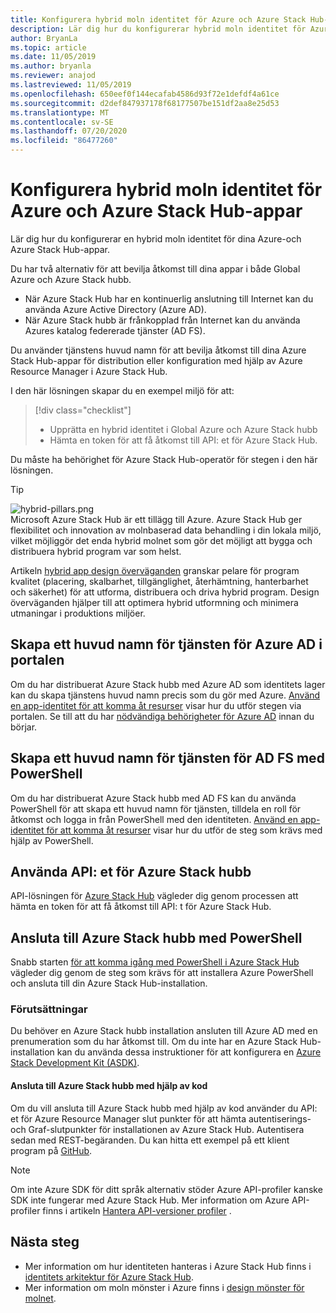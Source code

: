 ```yaml
---
title: Konfigurera hybrid moln identitet för Azure och Azure Stack Hub-appar
description: Lär dig hur du konfigurerar hybrid moln identitet för Azure och Azure Stack Hub-appar.
author: BryanLa
ms.topic: article
ms.date: 11/05/2019
ms.author: bryanla
ms.reviewer: anajod
ms.lastreviewed: 11/05/2019
ms.openlocfilehash: 650eef0f144ecafab4586d93f72e1defdf4a61ce
ms.sourcegitcommit: d2def847937178f68177507be151df2aa8e25d53
ms.translationtype: MT
ms.contentlocale: sv-SE
ms.lasthandoff: 07/20/2020
ms.locfileid: "86477260"
---
```

# <a name="configure-hybrid-cloud-identity-for-azure-and-azure-stack-hub-apps"></a>Konfigurera hybrid moln identitet för Azure och Azure Stack Hub-appar

Lär dig hur du konfigurerar en hybrid moln identitet för dina Azure-och Azure Stack Hub-appar.

Du har två alternativ för att bevilja åtkomst till dina appar i både Global Azure och Azure Stack hubb.

 * När Azure Stack Hub har en kontinuerlig anslutning till Internet kan du använda Azure Active Directory (Azure AD).
 * När Azure Stack hubb är frånkopplad från Internet kan du använda Azures katalog federerade tjänster (AD FS).

Du använder tjänstens huvud namn för att bevilja åtkomst till dina Azure Stack Hub-appar för distribution eller konfiguration med hjälp av Azure Resource Manager i Azure Stack Hub.

I den här lösningen skapar du en exempel miljö för att:

> [!div class="checklist"]
> - Upprätta en hybrid identitet i Global Azure och Azure Stack hubb
> - Hämta en token för att få åtkomst till API: et för Azure Stack Hub.

Du måste ha behörighet för Azure Stack Hub-operatör för stegen i den här lösningen.

> [!Tip]  
> ![hybrid-pillars.png](./media/solution-deployment-guide-cross-cloud-scaling/hybrid-pillars.png)  
> Microsoft Azure Stack Hub är ett tillägg till Azure. Azure Stack Hub ger flexibilitet och innovation av molnbaserad data behandling i din lokala miljö, vilket möjliggör det enda hybrid molnet som gör det möjligt att bygga och distribuera hybrid program var som helst.  
> 
> Artikeln [hybrid app design överväganden](overview-app-design-considerations.md) granskar pelare för program kvalitet (placering, skalbarhet, tillgänglighet, återhämtning, hanterbarhet och säkerhet) för att utforma, distribuera och driva hybrid program. Design överväganden hjälper till att optimera hybrid utformning och minimera utmaningar i produktions miljöer.

## <a name="create-a-service-principal-for-azure-ad-in-the-portal"></a>Skapa ett huvud namn för tjänsten för Azure AD i portalen

Om du har distribuerat Azure Stack hubb med Azure AD som identitets lager kan du skapa tjänstens huvud namn precis som du gör med Azure. [Använd en app-identitet för att komma åt resurser](/azure-stack/operator/azure-stack-create-service-principals.md#manage-an-azure-ad-app-identity) visar hur du utför stegen via portalen. Se till att du har [nödvändiga behörigheter för Azure AD](/azure/azure-resource-manager/resource-group-create-service-principal-portal#required-permissions) innan du börjar.

## <a name="create-a-service-principal-for-ad-fs-using-powershell"></a>Skapa ett huvud namn för tjänsten för AD FS med PowerShell

Om du har distribuerat Azure Stack hubb med AD FS kan du använda PowerShell för att skapa ett huvud namn för tjänsten, tilldela en roll för åtkomst och logga in från PowerShell med den identiteten. [Använd en app-identitet för att komma åt resurser](/azure-stack/operator/azure-stack-create-service-principals.md#manage-an-ad-fs-app-identity) visar hur du utför de steg som krävs med hjälp av PowerShell.

## <a name="using-the-azure-stack-hub-api"></a>Använda API: et för Azure Stack hubb

API-lösningen för [Azure Stack Hub](/azure-stack/user/azure-stack-rest-api-use.md) vägleder dig genom processen att hämta en token för att få åtkomst till API: t för Azure Stack Hub.

## <a name="connect-to-azure-stack-hub-using-powershell"></a>Ansluta till Azure Stack hubb med PowerShell

Snabb starten [för att komma igång med PowerShell i Azure Stack Hub](/azure-stack/operator/azure-stack-powershell-install.md) vägleder dig genom de steg som krävs för att installera Azure PowerShell och ansluta till din Azure Stack Hub-installation.

### <a name="prerequisites"></a>Förutsättningar

Du behöver en Azure Stack hubb installation ansluten till Azure AD med en prenumeration som du har åtkomst till. Om du inte har en Azure Stack Hub-installation kan du använda dessa instruktioner för att konfigurera en [Azure Stack Development Kit (ASDK)](/azure-stack/asdk/asdk-install.md).

#### <a name="connect-to-azure-stack-hub-using-code"></a>Ansluta till Azure Stack hubb med hjälp av kod

Om du vill ansluta till Azure Stack hubb med hjälp av kod använder du API: et för Azure Resource Manager slut punkter för att hämta autentiserings-och Graf-slutpunkter för installationen av Azure Stack Hub. Autentisera sedan med REST-begäranden. Du kan hitta ett exempel på ett klient program på [GitHub](https://github.com/shriramnat/HybridARMApplication).

>[!Note]
>Om inte Azure SDK för ditt språk alternativ stöder Azure API-profiler kanske SDK inte fungerar med Azure Stack Hub. Mer information om Azure API-profiler finns i artikeln [Hantera API-versioner profiler](/azure-stack/user/azure-stack-version-profiles.md) .

## <a name="next-steps"></a>Nästa steg

- Mer information om hur identiteten hanteras i Azure Stack Hub finns i [identitets arkitektur för Azure Stack Hub](/azure-stack/operator/azure-stack-identity-architecture.md).
- Mer information om moln mönster i Azure finns i [design mönster för molnet](/azure/architecture/patterns).
